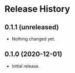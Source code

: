 Release History
===============

0.1.1 (unreleased)
------------------

- Nothing changed yet.


0.1.0 (2020-12-01)
------------------

-   Initial release.

